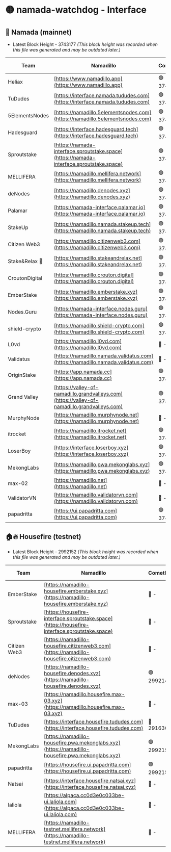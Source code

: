 # 🟡 namada-watchdog - Interface

## 🚀 Namada (mainnet)
- Latest Block Height - 3743177 *(This block height was recorded when this file was generated and may be outdated later.)*

| Team | Namadillo | CometBFT | Indexer | MASP Indexer |
|-|-|-|-|-|
| Heliax | [https://www.namadillo.app](https://www.namadillo.app) | 🟢 3743157 | 🟢 3743157 | 🟢 3743157 |
| TuDudes | [https://interface.namada.tududes.com](https://interface.namada.tududes.com) | 🟢 3743157 | 🟢 3743157 | 🟢 3743157 |
| 5ElementsNodes | [https://namadillo.5elementsnodes.com](https://namadillo.5elementsnodes.com) | 🟢 3743157 | 🟢 3743157 | 🟢 3743157 |
| Hadesguard | [https://interface.hadesguard.tech](https://interface.hadesguard.tech) | 🟢 3743158 | 🟢 3743158 | 🟢 3743158 |
| Sproutstake | [https://namada-interface.sproutstake.space](https://namada-interface.sproutstake.space) | 🟢 3743158 | 🔴 3738134 | 🔴 - |
| MELLIFERA | [https://namadillo.mellifera.network](https://namadillo.mellifera.network) | 🟢 3743160 | 🟢 3743160 | 🟢 3743160 |
| deNodes | [https://namadillo.denodes.xyz](https://namadillo.denodes.xyz) | 🟢 3743161 | 🟢 3743161 | 🟢 3743161 |
| Palamar | [https://namada-interface.palamar.io](https://namada-interface.palamar.io) | 🟢 3743162 | 🟢 3743161 | 🟢 3743162 |
| StakeUp | [https://namadillo.namada.stakeup.tech](https://namadillo.namada.stakeup.tech) | 🟢 3743162 | 🟢 3743162 | 🟢 3743162 |
| Citizen Web3 | [https://namadillo.citizenweb3.com](https://namadillo.citizenweb3.com) | 🟢 3743163 | 🟢 3743163 | 🟢 3743163 |
| Stake&Relax 🦥 | [https://namadillo.stakeandrelax.net](https://namadillo.stakeandrelax.net) | 🟢 3743163 | 🟢 3743163 | 🟢 3743163 |
| CroutonDigital | [https://namadillo.crouton.digital](https://namadillo.crouton.digital) | 🟢 3743164 | 🟢 3743164 | 🟢 3743164 |
| EmberStake | [https://namadillo.emberstake.xyz](https://namadillo.emberstake.xyz) | 🟢 3743165 | 🟢 3743164 | 🟢 3743165 |
| Nodes.Guru | [https://namada-interface.nodes.guru](https://namada-interface.nodes.guru) | 🟢 3743165 | 🟢 3743165 | 🟢 3743165 |
| shield-crypto | [https://namadillo.shield-crypto.com](https://namadillo.shield-crypto.com) | 🟢 3743166 | 🟢 3743165 | 🟢 3743166 |
| L0vd | [https://namadillo.l0vd.com](https://namadillo.l0vd.com) | 🔴 - | 🔴 - | 🔴 - |
| Validatus | [https://namadillo.namada.validatus.com](https://namadillo.namada.validatus.com) | 🔴 - | 🔴 - | 🔴 - |
| OriginStake | [https://app.namada.cc](https://app.namada.cc) | 🟢 3743170 | 🟢 3743170 | 🟢 3743170 |
| Grand Valley | [https://valley-of-namadillo.grandvalleys.com](https://valley-of-namadillo.grandvalleys.com) | 🟢 3743170 | 🟢 3743170 | 🟢 3743170 |
| MurphyNode | [https://namadillo.murphynode.net](https://namadillo.murphynode.net) | 🔴 - | 🔴 - | 🔴 - |
| itrocket | [https://namadillo.itrocket.net](https://namadillo.itrocket.net) | 🟢 3743172 | 🟢 3743172 | 🟢 3743172 |
| LoserBoy | [https://interface.loserboy.xyz](https://interface.loserboy.xyz) | 🟢 3743173 | 🟢 3743172 | 🟢 3743172 |
| MekongLabs | [https://namadillo.pwa.mekonglabs.xyz](https://namadillo.pwa.mekonglabs.xyz) | 🟢 3743173 | 🟢 3743173 | 🟢 3743173 |
| max-02 | [https://namadillo.net](https://namadillo.net) | 🔴 - | 🔴 - | 🔴 - |
| ValidatorVN | [https://namadillo.validatorvn.com](https://namadillo.validatorvn.com) | 🔴 - | 🔴 - | 🔴 - |
| papadritta | [https://ui.papadritta.com](https://ui.papadritta.com) | 🟢 3743177 | 🟢 3743177 | 🟢 3743177 |

## 🏠🔥 Housefire (testnet)
- Latest Block Height - 2992152 *(This block height was recorded when this file was generated and may be outdated later.)*

| Team | Namadillo | CometBFT | Indexer | MASP Indexer |
|-|-|-|-|-|
| EmberStake | [https://namadillo-housefire.emberstake.xyz](https://namadillo-housefire.emberstake.xyz) | 🔴 - | 🔴 - | 🔴 - |
| Sproutstake | [https://housefire-interface.sproutstake.space](https://housefire-interface.sproutstake.space) | 🔴 - | 🔴 - | 🔴 - |
| Citizen Web3 | [https://namadillo-housefire.citizenweb3.com](https://namadillo-housefire.citizenweb3.com) | 🔴 - | 🔴 - | 🔴 - |
| deNodes | [https://namadillo-housefire.denodes.xyz](https://namadillo-housefire.denodes.xyz) | 🟢 2992143 | 🟢 2992143 | 🟢 2992143 |
| max-03 | [https://namadillo.housefire.max-03.xyz](https://namadillo.housefire.max-03.xyz) | 🔴 - | 🔴 - | 🔴 - |
| TuDudes | [https://interface.housefire.tududes.com](https://interface.housefire.tududes.com) | 🔴 2916306 | 🔴 2916306 | 🔴 2916306 |
| MekongLabs | [https://namadillo-housefire.pwa.mekonglabs.xyz](https://namadillo-housefire.pwa.mekonglabs.xyz) | 🟢 2992152 | 🟢 2992152 | 🟢 2992152 |
| papadritta | [https://housefire.ui.papadritta.com](https://housefire.ui.papadritta.com) | 🟢 2992152 | 🟢 2992152 | 🟢 2992152 |
| Natsai | [https://interface.housefire.natsai.xyz](https://interface.housefire.natsai.xyz) | 🔴 - | 🔴 - | 🔴 - |
| laliola | [https://alpaca.cc0d3e0c033be-ui.laliola.com](https://alpaca.cc0d3e0c033be-ui.laliola.com) | 🔴 - | 🔴 - | 🔴 - |
| MELLIFERA | [https://namadillo-testnet.mellifera.network](https://namadillo-testnet.mellifera.network) | 🔴 - | 🔴 2778001 | 🔴 2607259 |

